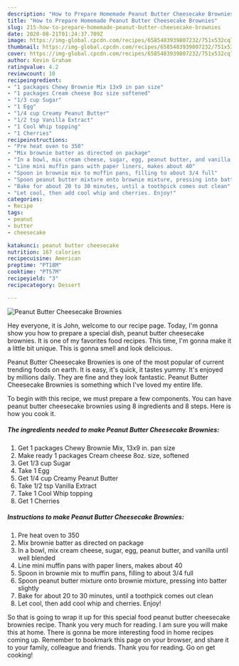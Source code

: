 ```yaml
---
description: "How to Prepare Homemade Peanut Butter Cheesecake Brownies"
title: "How to Prepare Homemade Peanut Butter Cheesecake Brownies"
slug: 215-how-to-prepare-homemade-peanut-butter-cheesecake-brownies
date: 2020-08-21T01:24:37.709Z
image: https://img-global.cpcdn.com/recipes/6585483939807232/751x532cq70/peanut-butter-cheesecake-brownies-recipe-main-photo.jpg
thumbnail: https://img-global.cpcdn.com/recipes/6585483939807232/751x532cq70/peanut-butter-cheesecake-brownies-recipe-main-photo.jpg
cover: https://img-global.cpcdn.com/recipes/6585483939807232/751x532cq70/peanut-butter-cheesecake-brownies-recipe-main-photo.jpg
author: Kevin Graham
ratingvalue: 4.2
reviewcount: 10
recipeingredient:
- "1 packages Chewy Brownie Mix 13x9 in pan size"
- "1 packages Cream cheese 8oz size softened"
- "1/3 cup Sugar"
- "1 Egg"
- "1/4 cup Creamy Peanut Butter"
- "1/2 tsp Vanilla Extract"
- "1 Cool Whip topping"
- "1 Cherries"
recipeinstructions:
- "Pre heat oven to 350"
- "Mix brownie batter as directed on package"
- "In a bowl, mix cream cheese, sugar, egg, peanut butter, and vanilla until well blended"
- "Line mini muffin pans with paper liners, makes about 40"
- "Spoon in brownie mix to muffin pans, filling to about 3/4 full"
- "Spoon peanut butter mixture onto brownie mixture, pressing into batter slightly"
- "Bake for about 20 to 30 minutes, until a toothpick comes out clean"
- "Let cool, then add cool whip and cherries. Enjoy!"
categories:
- Recipe
tags:
- peanut
- butter
- cheesecake

katakunci: peanut butter cheesecake 
nutrition: 167 calories
recipecuisine: American
preptime: "PT18M"
cooktime: "PT57M"
recipeyield: "3"
recipecategory: Dessert

---
```



![Peanut Butter Cheesecake Brownies](https://img-global.cpcdn.com/recipes/6585483939807232/751x532cq70/peanut-butter-cheesecake-brownies-recipe-main-photo.jpg)

Hey everyone, it is John, welcome to our recipe page. Today, I'm gonna show you how to prepare a special dish, peanut butter cheesecake brownies. It is one of my favorites food recipes. This time, I'm gonna make it a little bit unique. This is gonna smell and look delicious.

Peanut Butter Cheesecake Brownies is one of the most popular of current trending foods on earth. It is easy, it's quick, it tastes yummy. It's enjoyed by millions daily. They are fine and they look fantastic. Peanut Butter Cheesecake Brownies is something which I've loved my entire life.




To begin with this recipe, we must prepare a few components. You can have peanut butter cheesecake brownies using 8 ingredients and 8 steps. Here is how you cook it.

<!--inarticleads1-->

##### The ingredients needed to make Peanut Butter Cheesecake Brownies:

1. Get 1 packages Chewy Brownie Mix, 13x9 in. pan size
1. Make ready 1 packages Cream cheese 8oz. size, softened
1. Get 1/3 cup Sugar
1. Take 1 Egg
1. Get 1/4 cup Creamy Peanut Butter
1. Take 1/2 tsp Vanilla Extract
1. Take 1 Cool Whip topping
1. Get 1 Cherries




<!--inarticleads2-->

##### Instructions to make Peanut Butter Cheesecake Brownies:

1. Pre heat oven to 350
1. Mix brownie batter as directed on package
1. In a bowl, mix cream cheese, sugar, egg, peanut butter, and vanilla until well blended
1. Line mini muffin pans with paper liners, makes about 40
1. Spoon in brownie mix to muffin pans, filling to about 3/4 full
1. Spoon peanut butter mixture onto brownie mixture, pressing into batter slightly
1. Bake for about 20 to 30 minutes, until a toothpick comes out clean
1. Let cool, then add cool whip and cherries. Enjoy!




So that is going to wrap it up for this special food peanut butter cheesecake brownies recipe. Thank you very much for reading. I am sure you will make this at home. There is gonna be more interesting food in home recipes coming up. Remember to bookmark this page on your browser, and share it to your family, colleague and friends. Thank you for reading. Go on get cooking!
